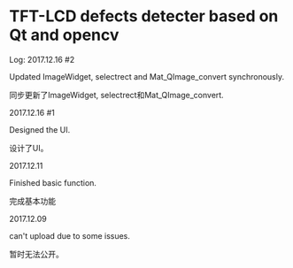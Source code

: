 # TFT-LCD defects detecter based on Qt and opencv



Log:
2017.12.16 #2

Updated ImageWidget, selectrect and Mat_QImage_convert synchronously.

同步更新了ImageWidget, selectrect和Mat_QImage_convert.

2017.12.16 #1

Designed the UI.

设计了UI。

2017.12.11

Finished basic function.

完成基本功能

2017.12.09

can't upload due to some issues.

暂时无法公开。
